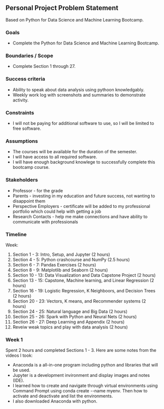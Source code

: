 ## Personal Project Problem Statement

Based on Python for Data Science and Machine Learning Bootcamp.

### Goals

-   Complete the Python for Data Science and Machine Learning Bootcamp.

### Boundaries / Scope

-   Complete Section 1 through 27.

### Success criteria

-   Ability to speak about data analysis using pythoon knowledgably.
-   Weekly work log with screenshots and summaries to demonstrate activity.

### Constraints

-   I will not be paying for additional software to use, so I will be limited to free software.

### Assumptions

-   The courses will be available for the duration of the semester.
-   I will have access to all required software.
-   I will have enough background knowlege to successfully complete this bootcamp course.

### Stakeholders

-   Professor - for the grade
-   Parents - investing in my education and future success, not wanting to disappoint them
-   Perspective Employers - certificate will be added to my professional portfolio which could help with getting a job
-   Research Contacts - help me make connections and have ability to communicate with professionals

### Timeline

Week:

1.  Section 1 - 3: Intro, Setup, and Jupyter (2 hours)
2.  Section 4 - 5: Python crashcourse and NumPy (2.5 hours)
3.  Section 6 - 7: Pandas Exercises (2 hours)
4.  Section 8 - 9: Matplotlib and Seaborn (2 hours)
5.  Section 10 - 13: Data Visualization and Data Capstone Project (2 hours)
6.  Section 13 - 15: Capstone, Machine learning, and Linear Regression (2 hours)
7.  Section 16 - 19: Logistic Regression, K Neighboors, and Decision Trees (2 hours)
8.  Section 20 - 23: Vectors, K means, and Recommender systems (2 hours)
9.  Section 24 - 25: Natural language and Big Data (2 hours)
10.  Section 25 - 26: Spark with Python and Neural Nets (2 hours)
11.  Section 26 - 27: Deep Learning and Appendix (2 hours)
12.  Reveiw weak topics and play with data analysis (2 hours)

### Week 1

Spent 2 hours and completed Sections 1 - 3. Here are some notes from the videos I took:

-    Anaconda is a all-in-one program including python and libraries that will be used.
-    Jupyter is a development invironment and display images and notes (IDE).
-    I learned how to create and navigate through virtual environments using Command Prompt using conda create --name myenv. Then how to      activate and deactivate and list the environments.
-    I also downloaded Anaconda with python.


